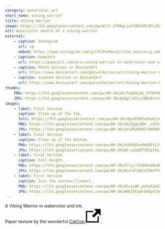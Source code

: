 ```yaml
---
category: watercolor_art
short_name: viking_warrior
title: Viking Warrior
image: https://lh3.googleusercontent.com/pw/ACtC-3f96qcja2lQKJXPL3FLiBxXkMaDI9nJV75ohG6_8k9orA3ShbRl71pnX5Ro3_NTUkbfF3QCAVxSAVWCBlsafVFp6WrfQ-s7UFt2cFaXMvyfPNfzBWhZxK1HQeCu8eGP-IZxBOWt_lfxKYf_qecn7gIq=w1200-h630-no?authuser=0
alt: Watercolor sketch of a viking warrior
external:
    - caption: Instagram
      url: ig
      embed: https://www.instagram.com/p/CFCdteMnvuZ/?utm_source=ig_embed&amp;utm_campaign=loading
    - caption: GameJolt
      url: https://gamejolt.com/p/a-viking-warrior-in-watercolor-and-ink-paper-texture-by-catcoq-dkmbyyyb
    - caption: Photo Version in DeviantArt
      url: https://www.deviantart.com/gonvalhector/art/Viking-Warrior-868327786
    - caption: Scanned Version in DeviantArt
      url: https://www.deviantart.com/gonvalhector/art/Viking-Warrior-868271190
thumbs:
    PNG: https://lh3.googleusercontent.com/pw/AM-JKLUUifuaDmL2Q_1PYDFHb_va6q9rXGA02IxiIoerc3NjXqiYJLYf5-hV4F72nYjLe3cdvIrZcUPZmWHFpt3hFIRCxdgYN6dIcMkc1gLoj1JzHWnStGpdO2XC78E2T-F7fO_l-OnAmMlkC_bPgsj-rIUa
    JPG: https://lh3.googleusercontent.com/pw/AM-JKLWzOgCl8Xjc28NjbsYuyuLlHegKguqHWEGyoQKKFCSdoaBMpjPlSo2dlukDldix0wdb2VlUxZdX6cp-pvh7vbsw1rg2-ABKptr_UF7LFW5OV-uiw_GUA_8HusJLR-GkWq8hSYpYcF9FpEKwr5aquXO9
images:
    - label: Final Version
      caption: Close up of the top.
      full: https://lh3.googleusercontent.com/pw/AM-JKLUOpJPODZnIUvEjYnZ_x60HzdQNtYI7qjXmftCkm58L19ct_q8ZW7FYK1CMCI0sV_ugjQBR56MoVNPjy134nDg95ZsqWV1eSacoGOFCYhR65-5-KoPHTwojTqunnlYw9D3i0Gxt6bDOmHt272fnZmoj=w2400
      PNG: https://lh3.googleusercontent.com/pw/AM-JKLVAj2ggnzBW-_edX54PUSi-5j4CkFDJ7IcS2dp8d7k1WKjcUTdvr68S9dGjtRJmFcMz9C4zBWR-q917QGSCkB7lyCfEuqr4yzV5OtI4ZDnpUoF4gOCuy4F5bKW5-TgvFAntFpQZY3-7o3kNokEGqmKf
      JPG: https://lh3.googleusercontent.com/pw/AM-JKLVevZMyR8d2ldWFWX5-PFWR3EavUEsjmG1EjjK_DR-U4DGtSlmcdFP6-2mK5dnwMkHekdBng2lFz6FJXKm_D-Zo0tTF_ejXNbcFg22lPOKbL5K2tci0kKtMRppnS7-IerXS8KY6NbQf8LjAQFMy4Drj
    - label: Final Version
      caption: Close up of the bottom.
      PNG: https://lh3.googleusercontent.com/pw/AM-JKLVn9hbEbx0b69Zti7vqhSVaeEjM0_lGcbG2kBBz0tAKVRqHl5P8_AL1YR2Pik1LT0jkdiH_OOYQ2ECNMGLTx1U-yY56wAgLFmmWCa5FQAXt0fQNrsVdvHGn8dKMT3OrVdstXW-vnZiCw7TB8OYULNSD
      JPG: https://lh3.googleusercontent.com/pw/AM-JKLWI-sd2pRTtOlplKeJqc3iOpo5VYHxklcKW1Urrv2l699dDg8UUo4t5vlvQ-FiiyhOY_-LJ1u0VEe-_nlRkrNesklDpD2R1RcTz8-tUZ8nQCvXblWlGZRfSCt5Cvd92SIM_7Q5vMZbciLQJgurnSXHR
    - label: Final Version
      caption: Full height.
      PNG: https://lh3.googleusercontent.com/pw/AM-JKLUlTyLtZY8K9s8OxQEekeqvwlg71DsHSzEsTxkm6BM-xelpB8SYAfl8WNXZWz-CENWqA2q6Mk9k8ZyaLl0eDq3YEot1DlC3GdRA3NHoOB985Xt-GFHAgw6PRjn3AAANjol_GENb8KGdfD0EJjHUrc4L
      JPG: https://lh3.googleusercontent.com/pw/AM-JKLWCalAltBjsY5K4TF87vH-MguJkrkjFtorQHRe00cbvXzSxheP4EA1XMY0QS0Y4QSkN6Ww4DoCgBsdF4UlgkOFwYAr_HYodBwXlQZWGnRcnzqchYduVZWtbOc0K44T6GHAy8e7GbvyeQVC52QVtBDhE
    - label: First Version
      caption: Just the contour/lineart.
      PNG: https://lh3.googleusercontent.com/pw/AM-JKLXkceiWP_anhxF24ZXq0KOw_ERqcUf-j6Kyd9ONLGP4M6gFiduYKqnRCMfkSrTVwkJCkBvkG0KNpnz1w29_6WiN1YWWjs5TE4Kx0dt42EdxgyocFI4egxHxBcDHLgU2JmeZcrZFuqv9vBZ-qRTtJfCm
      JPG: https://lh3.googleusercontent.com/pw/AM-JKLWKKZYKaah1KEqtCKg8-5_djTngbZPKHuZAVDKy3qpxWQyPhtRXW4cEVpbAtllErbEeflgmcHp5ANb0IBeOD2Lz0qQ9vOr9uYxeoB8bTZ6kK6-bKFYwwnuB66IEYZILSyJkHXZ99x6PvPXsIz-VWzbc
---
```


A Viking Warrior in watercolor and ink.  
Paper texture by the wonderful [CatCoq <img src="/assets/images/icons/external.svg" alt="External Link" class="external-icon">](https://www.instagram.com/catcoq/).
